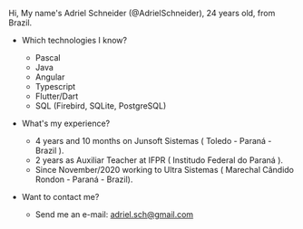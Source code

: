 

<!---
- 👋 Hi, I’m @AdrielSchneider
- 👀 I’m interested in ...
- 🌱 I’m currently learning ...
- 💞️ I’m looking to collaborate on ...
- 📫 How to reach me ...

AdrielSchneider/AdrielSchneider is a ✨ special ✨ repository because its `README.md` (this file) appears on your GitHub profile.
You can click the Preview link to take a look at your changes.
--->

Hi, My name's Adriel Schneider (@AdrielSchneider), 24 years old, from Brazil.

- Which technologies I know?
  - Pascal
  - Java
  - Angular
  - Typescript
  - Flutter/Dart
  - SQL (Firebird, SQLite, PostgreSQL)
  
- What's my experience?
  - 4 years and 10 months on Junsoft Sistemas ( Toledo - Paraná - Brazil ).
  - 2 years as Auxiliar Teacher at IFPR ( Institudo Federal do Paraná ).
  - Since November/2020 working to Ultra Sistemas ( Marechal Cândido Rondon - Paraná - Brazil).
  
- Want to contact me?
  - Send me an e-mail: adriel.sch@gmail.com
